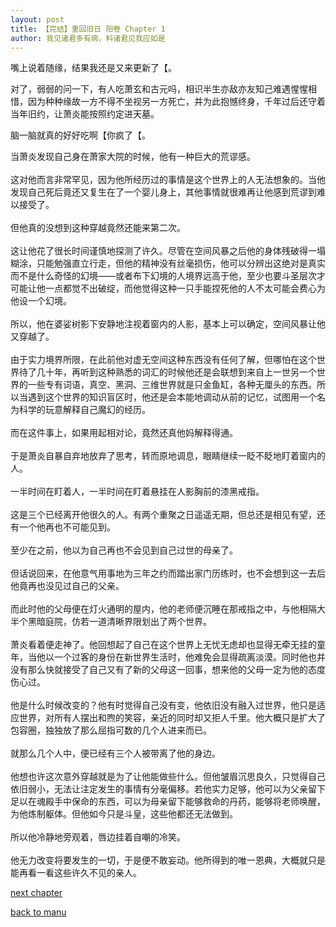 ```yaml
---
layout: post
title: 【完结】重回旧日 阳卷 Chapter 1
author: 我见诸君多有病，料诸君见我应如是
---
```




嘴上说着随缘，结果我还是又来更新了【。

对了，弱弱的问一下，有人吃萧玄和古元吗，相识半生亦敌亦友知己难遇惺惺相惜，因为种种缘故一方不得不坐视另一方死亡，并为此抱憾终身，千年过后还守着当年旧约，让萧炎能按照约定进天墓。

脑一脑就真的好好吃啊【你疯了【。



当萧炎发现自己身在萧家大院的时候，他有一种巨大的荒谬感。<br><br>这对他而言非常罕见，因为他所经历过的事情是这个世界上的人无法想象的。当他发现自己死后竟还又复生在了一个婴儿身上，其他事情就很难再让他感到荒谬到难以接受了。<br><br>但他真的没想到这种穿越竟然还能来第二次。<br><br>这让他花了很长时间谨慎地探测了许久。尽管在空间风暴之后他的身体残破得一塌糊涂，只能勉强直立行走，但他的精神没有丝毫损伤，他可以分辨出这绝对是真实而不是什么奇怪的幻境——或者布下幻境的人境界远高于他，至少也要斗圣层次才可能让他一点都觉不出破绽，而他觉得这种一只手能捏死他的人不太可能会费心为他设一个幻境。<br><br>所以，他在婆娑树影下安静地注视着窗内的人影，基本上可以确定，空间风暴让他又穿越了。<br><br>由于实力境界所限，在此前他对虚无空间这种东西没有任何了解，但哪怕在这个世界待了几十年，再听到这种熟悉的词汇的时候他还是会联想到来自上一世另一个世界的一些专有词语，真空、黑洞、三维世界就是只金鱼缸，各种无厘头的东西。所以当遇到这个世界的知识盲区时，他还是会本能地调动从前的记忆，试图用一个名为科学的玩意解释自己魔幻的经历。<br><br>而在这件事上，如果用起相对论，竟然还真他妈解释得通。<br><br>于是萧炎自暴自弃地放弃了思考，转而原地调息，眼睛继续一眨不眨地盯着窗内的人。<br><br>一半时间在盯着人，一半时间在盯着悬挂在人影胸前的漆黑戒指。<br><br>这是三个已经离开他很久的人。有两个重聚之日遥遥无期，但总还是相见有望，还有一个他再也不可能见到。<br><br>至少在之前，他以为自己再也不会见到自己过世的母亲了。<br><br>但话说回来，在他意气用事地为三年之约而踏出家门历练时，也不会想到这一去后他竟再也没见过自己的父亲。<br><br>而此时他的父母便在灯火通明的屋内，他的老师便沉睡在那戒指之中，与他相隔大半个黑暗庭院，仿若一道清晰界限划出了两个世界。<br><br>萧炎看着便走神了。他回想起了自己在这个世界上无忧无虑却也显得无牵无挂的童年，当他以一个过客的身份在新世界生活时，他难免会显得疏离淡漠。同时他也并没有那么快就接受了自己又有了新的父母这一回事，想来他的父母一定为他的态度伤心过。<br><br>他是什么时候改变的？他有时觉得自己没有变，他依旧没有融入过世界，他只是适应世界，对所有人摆出和煦的笑容，亲近的同时却又拒人千里。他大概只是扩大了包容圈，独独放了那么屈指可数的几个人进来而已。<br><br>就那么几个人中，便已经有三个人被带离了他的身边。<br><br>他想也许这次意外穿越就是为了让他能做些什么。但他皱眉沉思良久，只觉得自己依旧弱小，无法让注定发生的事情有分毫偏移。若他实力足够，他可以为父亲留下足以在魂殿手中保命的东西，可以为母亲留下能够救命的丹药，能够将老师唤醒，为他炼制躯体。但他如今只是斗皇，这些他都还无法做到。<br><br>所以他冷静地旁观着，唇边挂着自嘲的冷笑。<br><br>他无力改变将要发生的一切，于是便不敢妄动。他所得到的唯一恩典，大概就只是能再看一看这些许久不见的亲人。

[next chapter](https://allforyanchen.github.io/2020/07/19/post-39-sub-1-chapter-2.html)

[back to manu](https://allforyanchen.github.io/2020/07/19/post-39.html)
